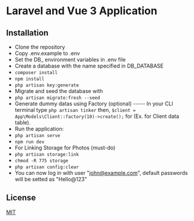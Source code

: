 # Laravel and Vue 3 Application

## Installation

- Clone the repository
- Copy .env.example to .env
- Set the DB_ environment variables in .env file
- Create a database with the name specified in DB_DATABASE
- ```composer install```
- ```npm install```
- ```php artisan key:generate```
- Migrate and seed the database with 
- ```php artisan migrate:fresh --seed```
- Generate dummy datas using Factory (optional) ----- In your CLI terminal type ```php artisan tinker``` then, ```$client = App\Models\Client::factory(10)->create();``` for (Ex. for Client data table).
- Run the application:
- ```php artisan serve```
- ```npm run dev```
- For Linking Storage for Photos (must-do)
- ```php artisan storage:link```
- ```chmod -R 775 storage```
- ```php artisan config:clear```
- You can now log in with user "john@example.com", default passwords will be setted as "Hello@123"


## License

[MIT](https://choosealicense.com/licenses/mit/)
